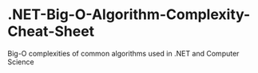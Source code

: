 # .NET-Big-O-Algorithm-Complexity-Cheat-Sheet
Big-O complexities of common algorithms used in .NET and Computer Science
